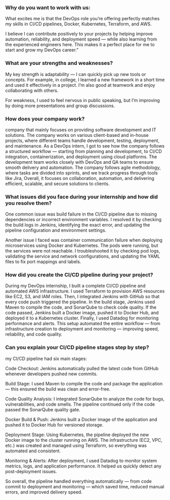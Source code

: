 ### Why do you want to work with us:
What excites me is that the DevOps role you’re offering perfectly matches my skills in CI/CD pipelines, Docker, Kubernetes, Terraform, and AWS.

I believe I can contribute positively to your projects by helping improve automation, reliability, and deployment speed — while also learning from the experienced engineers here. This makes it a perfect place for me to start and grow my DevOps career.”

### What are your strengths and weaknesses?
My key strength is adaptability — I can quickly pick up new tools or concepts. For example, in college, I learned a new framework in a short time and used it effectively in a project. I’m also good at teamwork and enjoy collaborating with others.

For weakness, I used to feel nervous in public speaking, but I’m improving by doing more presentations and group discussions.

### 

### How does your company work?
company that mainly focuses on providing software development and IT solutions. The company works on various client-based and in-house projects, where different teams handle development, testing, deployment, and maintenance.
As a DevOps intern, I got to see how the company follows a structured workflow — starting from planning and development, to CI/CD integration, containerization, and deployment using cloud platforms. The development team works closely with DevOps and QA teams to ensure smooth delivery and automation.
The company follows agile methodology, where tasks are divided into sprints, and we track progress through tools like Jira, Overall, it focuses on collaboration, automation, and delivering efficient, scalable, and secure solutions to clients.

### What issues did you face during your internship and how did you resolve them?
One common issue was build failure in the CI/CD pipeline due to missing dependencies or incorrect environment variables. I resolved it by checking the build logs in Jenkins, identifying the exact error, and updating the pipeline configuration and environment settings.

Another issue I faced was container communication failure when deploying microservices using Docker and Kubernetes. The pods were running, but the services were not reachable. I troubleshooted it by checking pod logs, validating the service and network configurations, and updating the YAML files to fix port mappings and labels.

### How did you create the CI/CD pipeline during your project?
During my DevOps internship, I built a complete CI/CD pipeline and automated AWS infrastructure.
I used Terraform to provision AWS resources like EC2, S3, and IAM roles.
Then, I integrated Jenkins with GitHub so that every code push triggered the pipeline.
In the build stage, Jenkins used Maven to compile the code, and SonarQube to check code quality.
If the code passed, Jenkins built a Docker image, pushed it to Docker Hub, and deployed it to a Kubernetes cluster.
Finally, I used Datadog for monitoring performance and alerts.
This setup automated the entire workflow — from infrastructure creation to deployment and monitoring — improving speed, reliability, and code quality.

### Can you explain your CI/CD pipeline stages step by step?
my CI/CD pipeline had six main stages:

Code Checkout:
Jenkins automatically pulled the latest code from GitHub whenever developers pushed new commits.

Build Stage:
I used Maven to compile the code and package the application — this ensured the build was clean and error-free.

Code Quality Analysis:
I integrated SonarQube to analyze the code for bugs, vulnerabilities, and code smells.
The pipeline continued only if the code passed the SonarQube quality gate.

Docker Build & Push:
Jenkins built a Docker image of the application and pushed it to Docker Hub for versioned storage.

Deployment Stage:
Using Kubernetes, the pipeline deployed the new Docker image to the cluster running on AWS.
The infrastructure (EC2, VPC, etc.) was created and managed using Terraform, so everything was automated and consistent.

Monitoring & Alerts:
After deployment, I used Datadog to monitor system metrics, logs, and application performance.
It helped us quickly detect any post-deployment issues.


So overall, the pipeline handled everything automatically — from code commit to deployment and monitoring — which saved time, reduced manual errors, and improved delivery speed.
